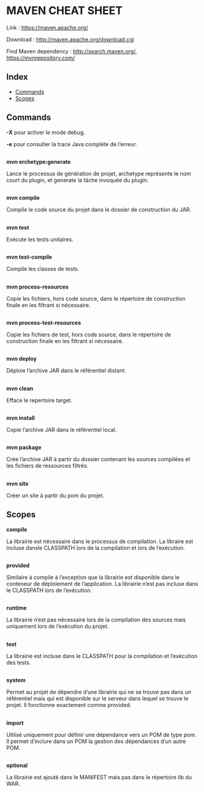 # MAVEN CHEAT SHEET

Link : https://maven.apache.org/

Download : http://maven.apache.org/download.cgi

Find Maven dependency : http://search.maven.org/, https://mvnrepository.com/
##

## Index

* [Commands](#command)
* [Scopes](#scope)

##
## Commands <a id=command></a>
**-X** pour activer le mode debug.

**-e** pour consulter la trace Java complète de l’erreur.
##
**mvn erchetype:generate** 

Lance le processus de génération de projet, archetype représente le nom court du plugin, et generate la tâche invoquée du plugin.
##

**mvn compile** 

Compile le code source du projet dans le dossier de construction du JAR.
##

**mvn test** 

Exécute les tests unitaires.
##

**mvn test-compile** 

Compile les classes de tests.
##

**mvn process-resources** 

Copie les fichiers, hors code source, dans le répertoire de construction finale en les filtrant si nécessaire.
##

**mvn process-test-resources** 

Copie les fichiers de test, hors code source, dans le répertoire de construction finale en les filtrant si nécessaire.
##

**mvn deploy** 

Déploie l’archive JAR dans le référentiel distant.
##

**mvn clean** 

Efface le repertoire target.
##

**mvn install**

Copie l’archive JAR dans le référentiel local.
##

**mvn package**

Crée l’archive JAR à partir du dossier contenant les sources compilées et les fichiers de ressources filtrés.
##

**mvn site** 

Créer un site à partir du pom du projet.
##

## Scopes <a id=scope></a>

**compile** 

La librairie est nécessaire dans le processus de compilation. La libraire est incluse dansle CLASSPATH lors de la compilation et lors de l’exécution. 
##

**provided** 

Similaire à compile à l’exception que la librairie est disponible dans le conteneur de déploiement de l’application. La librairie n’est pas incluse dans le CLASSPATH lors de l’exécution.
##

**runtime**

La librairie n’est pas nécessaire lors de la compilation des sources mais uniquement lors de l’exécution du projet.
##

**test** 

La librairie est incluse dans le CLASSPATH pour la compilation et l’exécution des tests.
##

**system**

Permet au projet de dépendre d’une librairie qui ne se trouve pas dans un référentiel mais qui est disponible sur le serveur dans lequel se trouve le projet. Il fonctionne exactement comme provided.
##

**import**

Utilisé uniquement pour définir une dépendance vers un POM de type pom. Il permet d’inclure dans un POM la gestion des dépendances d’un autre POM.
##

**optional**

La librairie est ajouté dans le MANIFEST mais pas dans le répertoire lib du WAR.
##